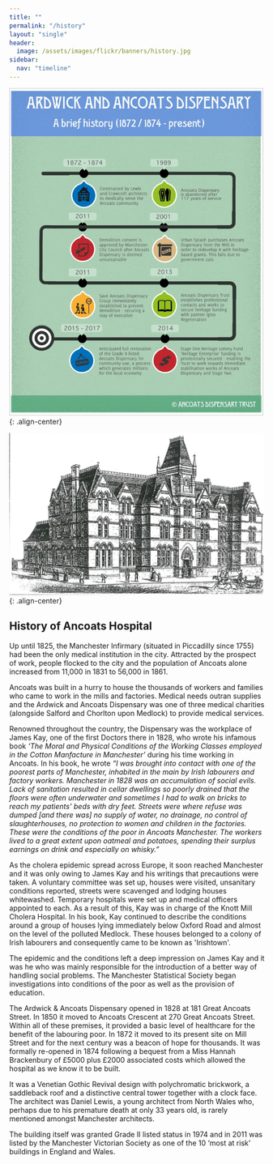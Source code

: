 ```yaml
---
title: ""
permalink: "/history"
layout: "single"
header:
  image: /assets/images/flickr/banners/history.jpg
sidebar:
  nav: "timeline"
---
```


![timeline](assets/images/history-timeline.jpg){: .align-center}

![ancoats hospital](assets/images/history-inline.jpg){: .align-center}
## History of Ancoats Hospital

Up until 1825, the Manchester Infirmary (situated in Piccadilly since 1755) had been the only medical institution in the city.  Attracted by the prospect of work, people flocked to the city and the population of Ancoats alone increased from 11,000 in 1831 to 56,000 in 1861.  

Ancoats was built in a hurry to house the thousands of workers and families who came to work in the mills and factories.  Medical needs outran supplies and the Ardwick and Ancoats Dispensary was one of three medical charities (alongside Salford and Chorlton upon Medlock) to provide medical services. 

Renowned throughout the country, the Dispensary was the workplace of James Kay, one of the first Doctors there in 1828, who wrote his infamous book _‘The Moral and Physical Conditions of the Working Classes employed in the Cotton Manfacture in Manchester’_ during his time working in Ancoats.  In his book, he wrote _“I was brought into contact with one of the poorest parts of Manchester, inhabited in the main by Irish labourers and factory workers.  Manchester in 1828 was an accumulation of social evils.  Lack of sanitation resulted in cellar dwellings so poorly drained that the floors were often underwater and sometimes I had to walk on bricks to reach my patients' beds with dry feet.  Streets were where refuse was dumped [and there was] no supply of water, no drainage, no control of slaughterhouses, no protection to women and children in the factories.  These were the conditions of the poor in Ancoats Manchester.  The workers lived to a great extent upon oatmeal and potatoes, spending their surplus earnings on drink and especially on whisky.”_

As the cholera epidemic spread across Europe, it soon reached Manchester and it was only owing to James Kay and his writings that precautions were taken.  A voluntary committee was set up, houses were visited, unsanitary conditions reported, streets were scavenged and lodging houses whitewashed.  Temporary hospitals were set up and medical officers appointed to each. As a result of this, Kay was in charge of the Knott Mill Cholera Hospital. In his book,  Kay continued to describe the conditions around a group of houses lying immediately below Oxford Road and almost on the level of the polluted Medlock.   These houses belonged to a colony of Irish labourers and consequently came to be known as 'Irishtown'.  

The epidemic and the conditions left a deep impression on James Kay and it was he who was mainly responsible for the introduction of a better way of handling social problems.  The Manchester Statistical Society began investigations into conditions of the poor as well as the provision of education. 

The Ardwick & Ancoats Dispensary opened in 1828 at 181 Great Ancoats Street.   In 1850 it moved to Ancoats Crescent at 270 Great Ancoats Street.  Within all of these premises, it provided a basic level of healthcare for the benefit of the labouring poor.  In 1872 it moved to its present site on Mill Street and for the next century was a beacon of hope for thousands.  It was formally re-opened in 1874 following a bequest from a Miss Hannah Brackenbury of £5000 plus £2000 associated costs which allowed the hospital as we know it to be built. 

It was a Venetian Gothic Revival design with polychromatic brickwork, a saddleback roof and a distinctive central tower together with a clock face. The architect was Daniel Lewis, a young architect from North Wales who, perhaps due to his premature death at only 33 years old, is rarely mentioned amongst Manchester architects. 

The building itself was granted Grade II listed status in 1974 and in 2011 was listed by the Manchester Victorian Society as one of the 10 ‘most at risk’ buildings in England and Wales.
